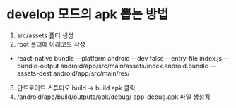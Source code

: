 # develop 모드의 apk 뽑는 방법

1. src/assets 폴더 생성 
2. root 폴더에 아래코드 작성
  - react-native bundle --platform android --dev false --entry-file index.js --bundle-output android/app/src/main/assets/index.android.bundle --assets-dest android/app/src/main/res/
3. 안드로이드 스튜디오 build -> build apk 클릭
4. /android/app/build/outputs/apk/debug/  app-debug.apk 파일 생성됨